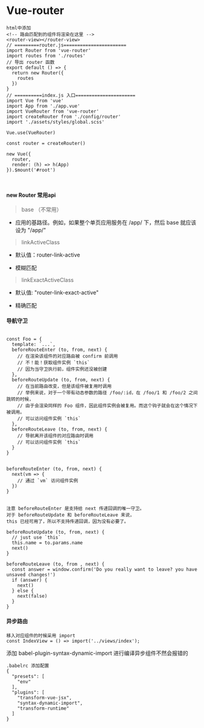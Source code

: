 
# Vue-router



```
html中添加
<!-- 路由匹配到的组件将渲染在这里 -->
<router-view></router-view>
// =========router.js=======================
import Router from 'vue-router'
import routes from './routes'
// 导出 router 函数
export default () => {
  return new Router({
    routes
  })
}
// ==========index.js 入口======================
import Vue from 'vue'
import App from './app.vue'
import VueRouter from 'vue-router'
import createRouter from './config/router'
import './assets/styles/global.scss'

Vue.use(VueRouter)

const router = createRouter()

new Vue({
  router,
  render: (h) => h(App)
}).$mount('#root')



```

#### new Router 常用api

> base  （不常用）

- 应用的基路径。例如，如果整个单页应用服务在 /app/ 下，然后 base 就应该设为 "/app/"

> linkActiveClass

- 默认值：router-link-active

- 模糊匹配

> linkExactActiveClass

- 默认值: "router-link-exact-active"

- 精确匹配

#### 导航守卫

```

const Foo = {
  template: `...`,
  beforeRouteEnter (to, from, next) {
    // 在渲染该组件的对应路由被 confirm 前调用
    // 不！能！获取组件实例 `this`
    // 因为当守卫执行前，组件实例还没被创建
  },
  beforeRouteUpdate (to, from, next) {
    // 在当前路由改变，但是该组件被复用时调用
    // 举例来说，对于一个带有动态参数的路径 /foo/:id，在 /foo/1 和 /foo/2 之间跳转的时候，
    // 由于会渲染同样的 Foo 组件，因此组件实例会被复用。而这个钩子就会在这个情况下被调用。
    // 可以访问组件实例 `this`
  },
  beforeRouteLeave (to, from, next) {
    // 导航离开该组件的对应路由时调用
    // 可以访问组件实例 `this`
  }
}


beforeRouteEnter (to, from, next) {
  next(vm => {
    // 通过 `vm` 访问组件实例
  })
}


注意 beforeRouteEnter 是支持给 next 传递回调的唯一守卫。
对于 beforeRouteUpdate 和 beforeRouteLeave 来说，
this 已经可用了，所以不支持传递回调，因为没有必要了。

beforeRouteUpdate (to, from, next) {
  // just use `this`
  this.name = to.params.name
  next()
}

beforeRouteLeave (to, from , next) {
  const answer = window.confirm('Do you really want to leave? you have unsaved changes!')
  if (answer) {
    next()
  } else {
    next(false)
  }
}

```



#### 异步路由

```
移入对应组件的时候采用 import
const IndexView = () => import('../views/index');

```
添加 babel-plugin-syntax-dynamic-import 进行编译异步组件不然会报错的

```
.babelrc 添加配置
{
  "presets": [
    "env"
  ],
  "plugins": [
    "transform-vue-jsx",
    "syntax-dynamic-import",
    "transform-runtime"
  ]
}


```

